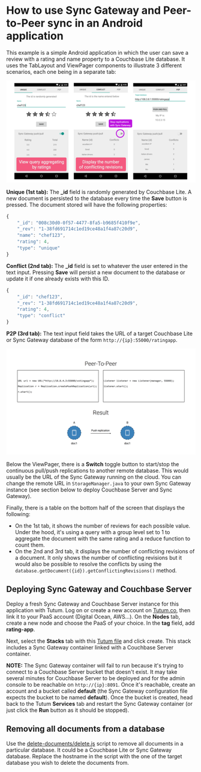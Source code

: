 # How to use Sync Gateway and Peer-to-Peer sync in an Android application

This example is a simple Android application in which the user can save a review with a rating and name property to a Couchbase Lite database. It uses the TabLayout and ViewPager components to illustrate 3 different scenarios, each one being in a separate tab:

![screenshots](assets/screenshots.png)

**Unique (1st tab):** The **_id** field is randomly generated by Couchbase Lite. A new document is persisted to the database every time the **Save** button is pressed. The document stored will have the following properties:

```javascript
{
	"_id": "008c30d0-0f57-4477-8fa5-b9685f410f9e",
	"_rev": "1-38fd691714c1ed19ce48a1f4a87c20d9",
	"name": "chef123",
	"rating": 4,
	"type": "unique"
}
```

**Conflict (2nd tab):** The **_id** field is set to whatever the user entered in the text input. Pressing **Save** will persist a new document to the database or update it if one already exists with this ID.

```javascript
{
	"_id": "chef123",
	"_rev": "1-38fd691714c1ed19ce48a1f4a87c20d9",
	"rating": 4,
	"type": "conflict"
}
```

**P2P (3rd tab):** The text input field takes the URL of a target Couchbase Lite or Sync Gateway database of the form `http://{ip}:55000/ratingapp`.

![](assets/p2p-sync.png)

Below the ViewPager, there is a **Switch** toggle button to start/stop the continuous pull/push replications to another remote database. This would usually be the URL of the Sync Gateway running on the cloud. You can change the remote URL in `StorageManager.java` to your own Sync Gateway instance (see section below to deploy Couchbase Server and Sync Gateway).

Finally, there is a table on the bottom half of the screen that displays the following:

- On the 1st tab, it shows the number of reviews for each possible value. Under the hood, it's using a query with a group level set to 1 to aggregate the document with the same rating and a reduce function to count them.
- On the 2nd and 3rd tab, it displays the number of conflicting revisions of a document. It only shows the number of conflicting revisions but it would also be possible to resolve the conflicts by using the `database.getDocument({id}).getConflictingRevisions()` method.

## Deploying Sync Gateway and Couchbase Server

Deploy a fresh Sync Gateway and Couchbase Server instance for this application with Tutum. Log on or create a new account on [Tutum.co](http://tutum.co), then link it to your PaaS account (Digital Ocean, AWS...). On the **Nodes** tab, create a new node and choose the PaaS of your choice. In the **tag** field, add **rating-app**.

Next, select the **Stacks** tab with this [Tutum file](http://github.com/couchbaselabs/mini-hacks/tree/master/android-rating-app/tutum.yml) and click create. This stack includes a Sync Gateway container linked with a Couchbase Server container.

**NOTE:** The Sync Gateway container will fail to run because it's trying to connect to a Couchbase Server bucket that doesn't exist. It may take several minutes for Couchbase Server to be deployed and for the admin console to be reachable on `http://{ip}:8091`. Once it's reachable, create an account and a bucket called **default** (the Sync Gateway configuration file expects the bucket to be named **default**). Once the bucket is created, head back to the Tutum **Services** tab and restart the Sync Gateway container (or just click the **Run** button as it should be stopped).

## Removing all documents from a database

Use the [delete-documents/delete.js](http://github.com/couchbaselabs/mini-hacks/tree/master/android-rating-app/delete-documents/delete.js) script to remove all documents in a particular database. It could be a Couchbase Lite or Sync Gateway database. Replace the hostname in the script with the one of the target database you wish to delete the documents from.